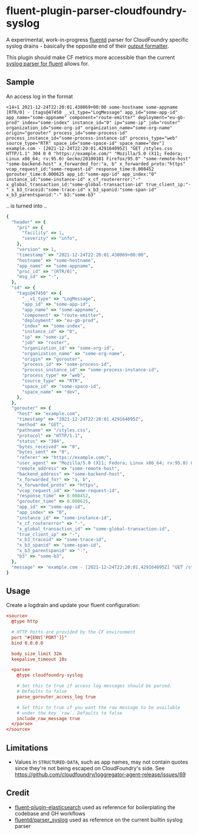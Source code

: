 # fluent-plugin-parser-cloudfoundry-syslog

A experimental, work-in-progress [fluentd](https://www.fluentd.org/) parser for CloudFoundry specific syslog drains - basically the opposite end of their [output formatter](https://github.com/cloudfoundry/fluent-plugin-syslog_rfc5424).

This plugin should make CF metrics more accessible than the current [syslog parser for fluent](https://docs.fluentd.org/parser/syslog) allows for.


## Sample

An access log in the format

```
<14>1 2021-12-24T22:20:01.438069+00:00 some-hostname some-appname [RTR/0] - [tags@47450 __v1_type="LogMessage" app_id="some-app-id" app_name="some-appname" component="route-emitter" deployment="eu-gb-prod" index="some-index" instance_id="0" ip="some-ip" job="router" organization_id="some-org-id" organization_name="some-org-name" origin="gorouter" process_id="some-process-id" process_instance_id="some-process-instance-id" process_type="web" source_type="RTR" space_id="some-space-id" space_name="dev"] example.com - [2021-12-24T22:20:01.429164095Z] "GET /styles.css HTTP/1.1" 304 0 0 "https://example.com/" "Mozilla/5.0 (X11; Fedora; Linux x86_64; rv:95.0) Gecko/20100101 Firefox/95.0" "some-remote-host" "some-backend-host" x_forwarded_for:"a, b" x_forwarded_proto:"https" vcap_request_id:"some-request-id" response_time:0.008452 gorouter_time:0.000625 app_id:"some-app-id" app_index:"0" instance_id:"some-instance-id" x_cf_routererror:"-" x_global_transaction_id:"some-global-transaction-id" true_client_ip:"-" x_b3_traceid:"some-trace-id" x_b3_spanid:"some-span-id" x_b3_parentspanid:"-" b3:"some-b3"
```

.. is turned into ..

```ruby
{
  "header" => {
    "pri" => {
      "facility" => 1,
      "severity" => "info",
    },
    "version" => 1,
    "timestamp" => "2021-12-24T22:20:01.438069+00:00",
    "hostname" => "some-hostname",
    "app_name" => "some-appname",
    "proc_id" => "[RTR/0]",
    "msg_id" => "-",
  },
  "sd" => {
    "tags@47450" => {
      "__v1_type" => "LogMessage",
      "app_id" => "some-app-id",
      "app_name" => "some-appname",
      "component" => "route-emitter",
      "deployment" => "eu-gb-prod",
      "index" => "some-index",
      "instance_id" => "0",
      "ip" => "some-ip",
      "job" => "router",
      "organization_id" => "some-org-id",
      "organization_name" => "some-org-name",
      "origin" => "gorouter",
      "process_id" => "some-process-id",
      "process_instance_id" => "some-process-instance-id",
      "process_type" => "web",
      "source_type" => "RTR",
      "space_id" => "some-space-id",
      "space_name" => "dev",
    },
  },
  "gorouter" => {
    "host" => "example.com",
    "timestamp" => "2021-12-24T22:20:01.429164095Z",
    "method" => "GET",
    "pathname" => "/styles.css",
    "protocol" => "HTTP/1.1",
    "status" => "304",
    "bytes_received" => "0",
    "bytes_sent" => "0",
    "referer" => "https://example.com/",
    "user_agent" => "Mozilla/5.0 (X11; Fedora; Linux x86_64; rv:95.0) Gecko/20100101 Firefox/95.0",
    "remote_address" => "some-remote-host",
    "backend_address" => "some-backend-host",
    "x_forwarded_for" => "a, b",
    "x_forwarded_proto" => "https",
    "vcap_request_id" => "some-request-id",
    "response_time" => 0.008452,
    "gorouter_time" => 0.000625,
    "app_id" => "some-app-id",
    "app_index" => "0",
    "instance_id" => "some-instance-id",
    "x_cf_routererror" => "-",
    "x_global_transaction_id" => "some-global-transaction-id",
    "true_client_ip" => "-",
    "x_b3_traceid" => "some-trace-id",
    "x_b3_spanid" => "some-span-id",
    "x_b3_parentspanid" => "-",
    "b3" => "some-b3",
  },
  "message" => 'example.com - [2021-12-24T22:20:01.429164095Z] "GET /styles.css HTTP/1.1" 304 0 0 "https://example.com/" "Mozilla/5.0 (X11; Fedora; Linux x86_64; rv:95.0) Gecko/20100101 Firefox/95.0" "some-remote-host" "some-backend-host" x_forwarded_for:"a, b" x_forwarded_proto:"https" vcap_request_id:"some-request-id" response_time:0.008452 gorouter_time:0.000625 app_id:"some-app-id" app_index:"0" instance_id:"some-instance-id" x_cf_routererror:"-" x_global_transaction_id:"some-global-transaction-id" true_client_ip:"-" x_b3_traceid:"some-trace-id" x_b3_spanid:"some-span-id" x_b3_parentspanid:"-" b3:"some-b3"',
}
```

## Usage

Create a logdrain and update your fluent configuration:

```conf
<source>
  @type http

  # HTTP Ports are provided by the CF environment
  port "#{ENV['PORT']}"
  bind 0.0.0.0

  body_size_limit 32m
  keepalive_timeout 10s

  <parse>
    @type cloudfoundry-syslog

    # Set this to true if access log messages should be parsed.
    # Defaults to false
    parse_gorouter_access_log true

    # Set this to true if you want the raw message to be available
    # under the key `raw`. Defaults to false
    include_raw_message true
  </parse>
</source>
```

## Limitations

- Values in `STRUCTURED-DATA`, such as app names, may not contain quotes since they're not being escaped on CloudFoundry's side. See https://github.com/cloudfoundry/loggregator-agent-release/issues/69

## Credit

- [fluent-plugin-elasticsearch](https://github.com/uken/fluent-plugin-elasticsearch) used as reference for boilerplating the codebase and GH workflows
- [fluentd/parser_syslog](https://github.com/fluent/fluentd/blob/master/lib/fluent/plugin/parser_syslog.rb) used as reference on the current builtin syslog parser